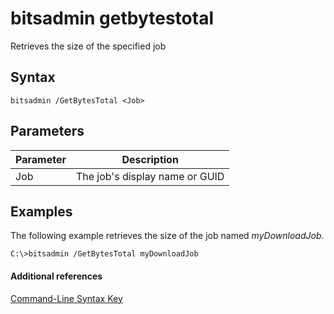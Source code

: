 # bitsadmin getbytestotal



Retrieves the size of the specified job

## Syntax

```
bitsadmin /GetBytesTotal <Job>
```

## Parameters

|Parameter|Description|
|---------|-----------|
|Job|The job's display name or GUID|

## <a name="BKMK_examples"></a>Examples

The following example retrieves the size of the job named *myDownloadJob*.
```
C:\>bitsadmin /GetBytesTotal myDownloadJob
```

#### Additional references

[Command-Line Syntax Key](command-line-syntax-key.md)